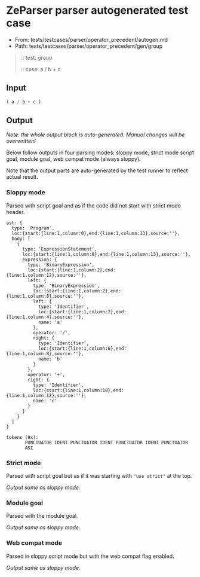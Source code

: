 # ZeParser parser autogenerated test case

- From: tests/testcases/parser/operator_precedent/autogen.md
- Path: tests/testcases/parser/operator_precedent/gen/group

> :: test: group
>
> :: case: a / b + c

## Input


`````js
( a / b + c )
`````

## Output

_Note: the whole output block is auto-generated. Manual changes will be overwritten!_

Below follow outputs in four parsing modes: sloppy mode, strict mode script goal, module goal, web compat mode (always sloppy).

Note that the output parts are auto-generated by the test runner to reflect actual result.

### Sloppy mode

Parsed with script goal and as if the code did not start with strict mode header.

`````
ast: {
  type: 'Program',
  loc:{start:{line:1,column:0},end:{line:1,column:13},source:''},
  body: [
    {
      type: 'ExpressionStatement',
      loc:{start:{line:1,column:0},end:{line:1,column:13},source:''},
      expression: {
        type: 'BinaryExpression',
        loc:{start:{line:1,column:2},end:{line:1,column:12},source:''},
        left: {
          type: 'BinaryExpression',
          loc:{start:{line:1,column:2},end:{line:1,column:8},source:''},
          left: {
            type: 'Identifier',
            loc:{start:{line:1,column:2},end:{line:1,column:4},source:''},
            name: 'a'
          },
          operator: '/',
          right: {
            type: 'Identifier',
            loc:{start:{line:1,column:6},end:{line:1,column:8},source:''},
            name: 'b'
          }
        },
        operator: '+',
        right: {
          type: 'Identifier',
          loc:{start:{line:1,column:10},end:{line:1,column:12},source:''},
          name: 'c'
        }
      }
    }
  ]
}

tokens (9x):
       PUNCTUATOR IDENT PUNCTUATOR IDENT PUNCTUATOR IDENT PUNCTUATOR
       ASI
`````

### Strict mode

Parsed with script goal but as if it was starting with `"use strict"` at the top.

_Output same as sloppy mode._

### Module goal

Parsed with the module goal.

_Output same as sloppy mode._

### Web compat mode

Parsed in sloppy script mode but with the web compat flag enabled.

_Output same as sloppy mode._
